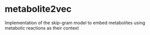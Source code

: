 # metabolite2vec
Implementation of the skip-gram model to embed metabolites using metabolic reactions as their context
